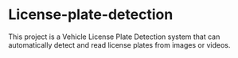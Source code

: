 # License-plate-detection
This project is a Vehicle License Plate Detection system that can automatically detect and read license plates from images or videos.
